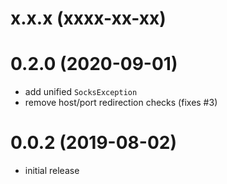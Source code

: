 # x.x.x (xxxx-xx-xx)

# 0.2.0 (2020-09-01)
- add unified `SocksException`
- remove host/port redirection checks (fixes #3)

# 0.0.2 (2019-08-02)
- initial release
